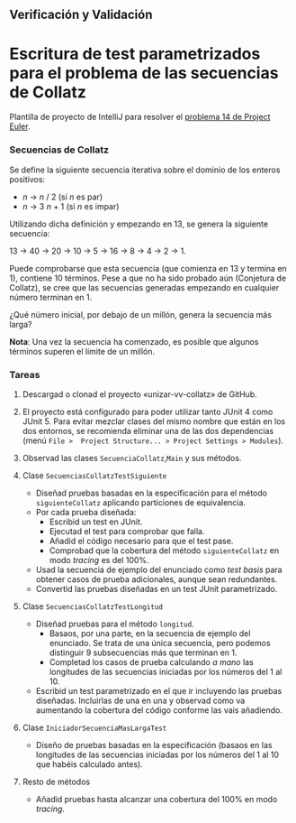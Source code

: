 ## Verificación y Validación
# Escritura de test parametrizados para el problema de las secuencias de Collatz

Plantilla de proyecto de IntelliJ para resolver el 
[problema 14 de Project Euler](https://projecteuler.net/problem=14). 


### Secuencias de Collatz

Se define la siguiente secuencia iterativa sobre el dominio de los enteros positivos:

 - _n_ → _n_ / 2   (si _n_ es par)
 - _n_ → 3 _n_ + 1 (si _n_ es impar)
    
Utilizando dicha definición y empezando en 13, se genera la siguiente secuencia:

13 → 40 → 20 → 10 → 5 → 16 → 8 → 4 → 2 → 1.

Puede comprobarse que esta secuencia (que comienza en 13 y termina en 1), contiene
 10 términos. Pese a que no ha sido probado aún (Conjetura de Collatz), se cree
 que las secuencias generadas empezando en cualquier número terminan en 1.

¿Qué número inicial, por debajo de un millón, genera la secuencia más larga?

**Nota**: Una vez la secuencia ha comenzado, es posible que algunos términos
superen el límite de un millón.

### Tareas

 1. Descargad o clonad el proyecto «unizar-vv-collatz» de GitHub.
 2. El proyecto está configurado para poder utilizar tanto JUnit 4 como JUnit 5.
    Para evitar mezclar clases del mismo nombre que están en los dos entornos,
    se recomienda eliminar una de las dos dependencias (menú ``File > 
    Project Structure... > Project Settings > Modules``).
 2. Observad las clases `SecuenciaCollatz`,`Main` y sus métodos.
 3. Clase `SecuenciasCollatzTestSiguiente`
    - Diseñad pruebas basadas en la especificación para el método 
      `siguienteCollatz` aplicando particiones de equivalencia.
    - Por cada prueba diseñada:
        - Escribid un test en JUnit.
        - Ejecutad el test para comprobar que falla.
        - Añadid el código necesario para que el test pase.
        - Comprobad que la cobertura del método `siguienteCollatz` en modo 
          _tracing_ es del 100%.
    - Usad la secuencia de ejemplo del enunciado como _test basis_ para obtener
      casos de prueba adicionales, aunque sean redundantes.  
    - Convertid las pruebas diseñadas en un test JUnit parametrizado.
 
 4. Clase `SecuenciasCollatzTestLongitud`
    - Diseñad pruebas para el método `longitud`.
      - Basaos, por una parte, en la secuencia de ejemplo del enunciado. 
        Se trata de una única secuencia, pero podemos distinguir 9 subsecuencias
        más que terminan en 1.
      - Completad los casos de prueba calculando _a mano_ las longitudes de las
        secuencias iniciadas por los números del 1 al 10.
    - Escribid un test parametrizado en el que ir incluyendo las pruebas diseñadas.
      Incluirlas de una en una y observad como va aumentando la cobertura del
      código conforme las vais añadiendo.
      
 5. Clase `IniciadorSecuenciaMasLargaTest`
    - Diseño de pruebas basadas en la especificación (basaos en las longitudes
      de las secuencias iniciadas por los números del 1 al 10 que habéis
      calculado antes).
 
 6. Resto de métodos
    - Añadid pruebas hasta alcanzar una cobertura del 100% en modo _tracing_.
